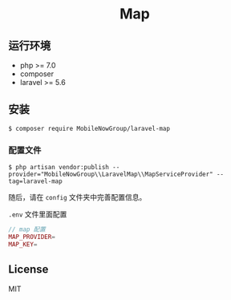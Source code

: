<h1 align="center">Map</h1>

## 运行环境

- php >= 7.0
- composer
- laravel >= 5.6

## 安装

```Shell
$ composer require MobileNowGroup/laravel-map
```

### 配置文件

```Shell
$ php artisan vendor:publish --provider="MobileNowGroup\\LaravelMap\\MapServiceProvider" --tag=laravel-map
```

随后，请在 `config` 文件夹中完善配置信息。

`.env` 文件里面配置

```PHP
// map 配置
MAP_PROVIDER=
MAP_KEY=
```

## License

MIT